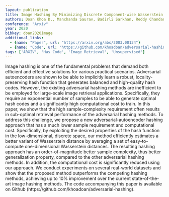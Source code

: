 ```yaml
---
layout: publication
title: Image Hashing By Minimizing Discrete Component-wise Wasserstein Distance
authors: Doan Khoa D., Manchanda Saurav, Badirli Sarkhan, Reddy Chandan K.
conference: "Arxiv"
year: 2020
bibkey: doan2020image
additional_links:
  - {name: "Paper", url: "https://arxiv.org/abs/2003.00134"}
  - {name: "Code", url: "https://github.com/khoadoan/adversarial-hashing)"}
tags: ['ARXIV', 'Has Code', 'Image Retrieval', 'Unsupervised']
---
```

<p>Image hashing is one of the fundamental problems that demand both
efficient and effective solutions for various practical scenarios.
Adversarial autoencoders are shown to be able to implicitly learn a
robust, locality-preserving hash function that generates balanced and
high-quality hash codes. However, the existing adversarial hashing
methods are inefficient to be employed for large-scale image retrieval
applications. Specifically, they require an exponential number of
samples to be able to generate optimal hash codes and a significantly
high computational cost to train. In this paper, we show that the high
sample-complexity requirement often results in sub-optimal retrieval
performance of the adversarial hashing methods. To address this
challenge, we propose a new adversarial-autoencoder hashing approach
that has a much lower sample requirement and computational cost.
Specifically, by exploiting the desired properties of the hash function
in the low-dimensional, discrete space, our method efficiently estimates
a better variant of Wasserstein distance by averaging a set of
easy-to-compute one-dimensional Wasserstein distances. The resulting
hashing approach has an order-of-magnitude better sample complexity,
thus better generalization property, compared to the other adversarial
hashing methods. In addition, the computational cost is significantly
reduced using our approach. We conduct experiments on several real-world
datasets and show that the proposed method outperforms the competing
hashing methods, achieving up to 10% improvement over the current
state-of-the-art image hashing methods. The code accompanying this paper
is available on Github
(https://github.com/khoadoan/adversarial-hashing).</p>
